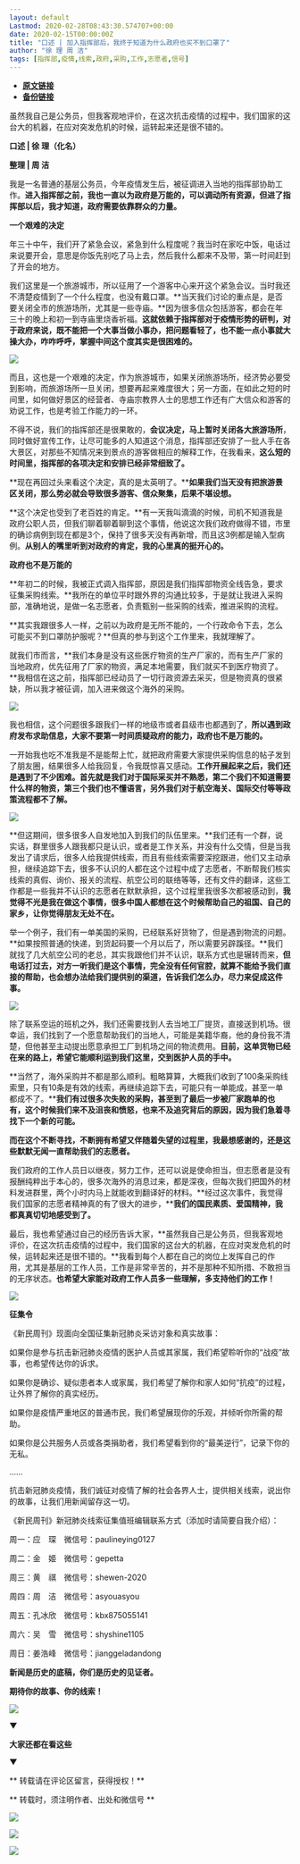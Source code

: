 ```yaml
---
layout: default
Lastmod: 2020-02-28T08:43:30.574707+00:00
date: 2020-02-15T00:00:00Z
title: "口述 | 加入指挥部后，我终于知道为什么政府也买不到口罩了"
author: "徐 理 周 洁"
tags: [指挥部,疫情,线索,政府,采购,工作,志愿者,信号]
---
```


* [**原文链接**](http://mp.weixin.qq.com/s?__biz=MTUzMDQzNjMwMQ==&mid=2652825292&idx=1&sn=1d65c4a7c0a81a0e99f1ecf8ea0b254b&chksm=68ed2b6e5f9aa278dc37dafa895d1c6d168899cf561d72a2e76b7c2182c7851fc5d954853e11#rd)
* [**备份链接**](http://archive.ph/Y4kjf)


  

  

  

  

虽然我自己是公务员，但我客观地评价，在这次抗击疫情的过程中，我们国家的这台大的机器，在应对突发危机的时候，运转起来还是很不错的。

  

  

  

  

**口述 | 徐 理（化名）**  

**整理 | 周 洁**

我是一名普通的基层公务员，今年疫情发生后，被征调进入当地的指挥部协助工作。**进入指挥部之前，我也一直以为政府是万能的，可以调动所有资源，但进了指挥部以后，我才知道，政府需要依靠群众的力量。**

**一个艰难的决定**

  

年三十中午，我们开了紧急会议，紧急到什么程度呢？我当时在家吃中饭，电话过来说要开会，意思是你饭先别吃了马上去，然后我什么都来不及带，第一时间赶到了开会的地方。

我们这里是一个旅游城市，所以征用了一个游客中心来开这个紧急会议。当时我还不清楚疫情到了一个什么程度，也没有戴口罩。**当天我们讨论的重点是，是否要关闭全市的旅游场所，尤其是一些寺庙。**因为很多信众包括游客，都会在年三十的晚上和初一到寺庙里烧香祈福。**这就依赖于指挥部对于疫情形势的研判，对于政府来说，既不能把一个大事当做小事办，把问题看轻了，也不能一点小事就大操大办，咋咋呼呼，掌握中间这个度其实是很困难的。**

![](/images/post/0725ed858994fc8fe588318016172326.jpg)

而且，这也是一个艰难的决定，作为旅游城市，如果关闭旅游场所，经济势必要受到影响，而旅游场所一旦关闭，想要再起来难度很大；另一方面，在如此之短的时间里，如何做好景区的经营者、寺庙宗教界人士的思想工作还有广大信众和游客的劝说工作，也是考验工作能力的一环。

不得不说，我们的指挥部还是很果敢的，**会议决定，马上暂时关闭各大旅游场所**，同时做好宣传工作，让尽可能多的人知道这个消息，指挥部还安排了一批人手在各大景区，对那些不知情况来到景点的游客做相应的解释工作，在我看来，**这么短的时间里，指挥部的各项决定和安排已经非常细致了。**

**现在再回过头来看这个决定，真的是太英明了。****如果我们当天没有把旅游景区关闭，那么势必就会导致很多游客、信众聚集，后果不堪设想。**

**这个决定也受到了老百姓的肯定。**有一天我叫滴滴的时候，司机不知道我是政府公职人员，但我们聊着聊着聊到这个事情，他说这次我们政府做得不错，市里的确诊病例到现在都是3个，保持了很多天没有再新增，而且这3例都是输入型病例。**从别人的嘴里听到对政府的肯定，我的心里真的挺开心的。**

**政府也不是万能的**

  

**年初二的时候，我被正式调入指挥部，原因是我们指挥部物资全线告急，要求征集采购线索。**我所在的单位平时跟外界的沟通比较多，于是就让我进入采购部，准确地说，是做一名志愿者，负责甄别一些采购的线索，推进采购的流程。

**其实我跟很多人一样，之前以为政府是无所不能的，一个行政命令下去，怎么可能买不到口罩防护服呢？**但真的参与到这个工作里来，我就理解了。

就我们市而言，**我们本身是没有这些医疗物资的生产厂家的，而有生产厂家的当地政府，优先征用了厂家的物资，满足本地需要，我们就买不到医疗物资了。**我相信在这之前，指挥部已经动员了一切行政资源去采买，但是物资真的很紧缺，所以我才被征调，加入进来做这个海外的采购。

![](/images/post/9ad8e38f8ada745de8032f4b38b2235d.jpg)

我也相信，这个问题很多跟我们一样的地级市或者县级市也都遇到了，**所以遇到政府发布求助信息，大家不要第一时间质疑政府的能力，政府也不是万能的。**

一开始我也吃不准我是不是能帮上忙，就把政府需要大家提供采购信息的帖子发到了朋友圈，结果很多人给我回复，令我既惊喜又感动。**工作开展起来之后，我们还是遇到了不少困难。首先就是我们对于国际采买并不熟悉，第二个我们不知道需要什么样的物资，第三个我们也不懂语言，另外我们对于航空海关、国际交付等等政策流程都不了解。**

**![](/images/post/8f501b45fefa229dcb232567c0b5296d.jpg)**

**但这期间，很多很多人自发地加入到我们的队伍里来。**我们还有一个群，说实话，群里很多人跟我都只是认识，或者是工作关系，并没有什么交情，但是当我发出了请求后，很多人给我提供线索，而且有些线索需要深挖跟进，他们又主动承担，继续追踪下去，很多不认识的人都在这个过程中成了志愿者，不断帮我们核实线索的真假、询价、报关的流程、航空公司的联络等等，还有文件的翻译，这些工作都是一些我并不认识的志愿者在默默承担，这个过程里我很多次都被感动到，**我觉得不光是我在做这个事情，很多中国人都想在这个时候帮助自己的祖国、自己的家乡，让你觉得朋友无处不在。**

举一个例子，我们有一单美国的采购，已经联系好货物了，但是遇到物流的问题。**如果按照普通的快递，到货起码要一个月以后了，所以需要另辟蹊径。**我们就找了几大航空公司的老总，其实我跟他们并不认识，联系方式也是辗转而来，**但电话打过去，对方一听我们是这个事情，完全没有任何官腔，就算不能给予我们直接的帮助，也会想办法给我们提供别的渠道，告诉我们怎么办，尽力来促成这件事。**

****![](/images/post/d840b7fb7e592fc64b48442fad809f54.jpg)****

除了联系空运的班机之外，我们还需要找到人去当地工厂提货，直接送到机场。很幸运，我们找到了一个愿意帮助我们的当地人，可能是美籍华裔，他的身份我不清楚，但他甚至主动提出愿意承担工厂到机场之间的物流费用。**目前，这单货物已经在来的路上，希望它能顺利运到我们这里，交到医护人员的手中。**

**当然了，海外采购并不都是那么顺利。粗略算算，大概我们收到了100条采购线索里，只有10条是有效的线索，再继续追踪下去，可能只有一单能成，甚至一单都成不了。****我们有过很多次失败的采购，甚至到了最后一步被厂家跑单的也有，这个时候我们来不及沮丧和愤怒，也来不及追究背后的原因，因为我们急着寻找下一个新的可能。**

**而在这个不断寻找，不断拥有希望又伴随着失望的过程里，我最想感谢的，还是这些默默无闻一直帮助我们的志愿者。**

我们政府的工作人员日以继夜，努力工作，还可以说是使命担当，但志愿者是没有报酬纯粹出于本心的，很多次海外的消息过来，都是深夜，但每次我们把国外的材料发进群里，两个小时内马上就能收到翻译好的材料。**经过这次事件，我觉得我们国家的志愿者精神真的有了很大的进步，****我们的国民素质、爱国精神，我都真真切切地感受到了。**

最后，我也希望通过自己的经历告诉大家，**虽然我自己是公务员，但我客观地评价，在这次抗击疫情的过程中，我们国家的这台大的机器，在应对突发危机的时候，运转起来还是很不错的。**我看到每个人都在自己的岗位上发挥自己的作用，尤其是基层的工作人员，工作是非常辛苦的，并不是那种不知所措、不敢担当的无序状态。**也希望大家能对政府工作人员多一些理解，多支持他们的工作！**

![](/images/post/3397bbdf9853726ded83d37bf6ea4d7e.jpg)

**征集令**

《新民周刊》现面向全国征集新冠肺炎采访对象和真实故事：

如果你是参与抗击新冠肺炎疫情的医护人员或其家属，我们希望聆听你的“战疫”故事，也希望传达你的诉求。

如果你是确诊、疑似患者本人或家属，我们希望了解你和家人如何“抗疫”的过程，让外界了解你的真实经历。

如果你是疫情严重地区的普通市民，我们希望展现你的乐观，并倾听你所需的帮助。

如果你是公共服务人员或各类捐助者，我们希望看到你的“最美逆行”，记录下你的无私。

……

抗击新冠肺炎疫情，我们诚征对疫情了解的社会各界人士，提供相关线索，说出你的故事，让我们用新闻留存这一切。

《新民周刊》新冠肺炎线索征集值班编辑联系方式（添加时请简要自我介绍）：

周一：应　琛　微信号：paulineying0127

周二：金　姬　微信号：gepetta

周三：黄　祺　微信号：shewen-2020

周四：周　洁　微信号：asyouasyou

周五：孔冰欣　微信号：kbx875055141

周六：吴　雪　微信号：shyshine1105

周日：姜浩峰　微信号：jianggeladandong

**新闻是历史的底稿，你们是历史的见证者。**

**期待你的故事、你的线索！**

![](/images/post/1f5d8391583e261a286fb4c68551cf83.jpg)

▼

**大家还都在看这些**

▼

** 转载请在评论区留言，获得授权！**  

** 转载时，须注明作者、出处和微信号 **

![](/images/post/e4abdcb7132c3063ea35c44b5f1876e2.jpg)

![](/images/post/2400e37b39aaa26b0b58a86e4929878e.jpg)

![](/images/post/f73a13e90ddea3feb06bc18bf4954b6d.jpg)

